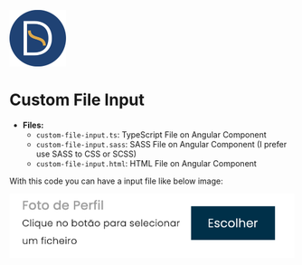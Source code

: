 <a href="https://github.com/TutoDS"><img src="../../../images/daniel-sousa.png" alt="Daniel Sousa" width="100px" /></a>

# Custom File Input

-   **Files:**
    -   `custom-file-input.ts`: TypeScript File on Angular Component
    -   `custom-file-input.sass`: SASS File on Angular Component (I prefer use SASS to CSS or SCSS)
    -   `custom-file-input.html`: HTML File on Angular Component

With this code you can have a input file like below image:

<a href="#">
	<img src="../../../images/custom-file-input.png" alt="Custom File Input" />
</a>

